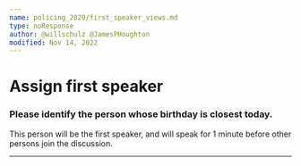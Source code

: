 ```yaml
---
name: policing_2020/first_speaker_views.md
type: noResponse
author: @willschulz @JamesPHoughton
modified: Nov 14, 2022
---
```


# Assign first speaker

### Please identify the person whose birthday is closest today.

This person will be the first speaker, and will speak for 1 minute before
other persons join the discussion.

---
